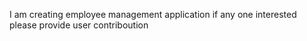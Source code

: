 I am creating employee management application 
if any one interested please provide user contriboution
